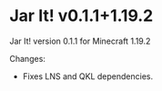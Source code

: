 # Jar It! v0.1.1+1.19.2

Jar It! version 0.1.1 for Minecraft 1.19.2

Changes:

* Fixes LNS and QKL dependencies.
